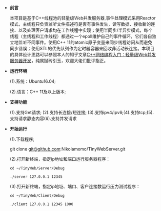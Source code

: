 * **前言**
	
	本项目是基于C++线程池的轻量级Web并发服务器,事件处理模式采用Reactor模式，主线程只负责监听文件描述符是否有事件发生，读写数据、接收新的连接、以及处理客户请求均在工作线程中实现；使用半同步/半异步模式，每个线程（主线程和工作线程）都通过一个epoll维护自己的事件循环，它们各自独立地监听不同事件。使用C++ 11的atomic原子变量来同步线程访问从而避免同步错误；使用STL的优先队列作为定时器容器来回收非活动长连接。本项目的具体设计思路可以参照本人的知乎文章[C++网络编程入门：轻量级Web并发服务器开发](https://zhuanlan.zhihu.com/p/109905285)，纯属抛砖引玉，欢迎大佬们批评指正。

* **运行环境**

	(1).系统：Ubuntu16.04;
	
	(2).语言：C++ 11及以上版本;

* **支持功能**
	
	(1).支持Get请求;
	(2).支持长连接/短连接;
	(3).支持ipv4/ipv6;(4).支持tcp;(5).支持请求静态内容(6).支持并发请求
	
* **开始运行**

	(1).下载程序;
	
	git clone git@github.com:Nikolamomo/TinyWebServer.git
	
	
	(2).打开新终端，指定ip地址和端口运行服务器程序：

	`cd ~/TinyWeb/Server/Debug`

	`./server 127.0.0.1 12345`
	
	(3).打开新终端，指定ip地址、端口、客户连接数运行压力测试程序：
	
	`cd ~/TinyWeb/Client/Debug`
	
	`./client 127.0.0.1 12345 1000`
